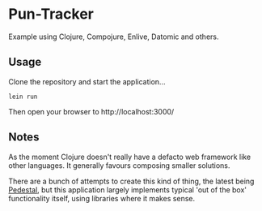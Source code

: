 
# Pun-Tracker

Example using Clojure, Compojure, Enlive, Datomic and others.

## Usage

Clone the repository and start the application...

```
lein run
```

Then open your browser to http://localhost:3000/

## Notes

As the moment Clojure doesn't really have a defacto web framework like
other languages.  It generally favours composing smaller solutions.

There are a bunch of attempts to create this kind of thing, the latest
being [Pedestal](http://pedestal.io/), but this application largely
implements typical 'out of the box' functionality itself, using libraries
where it makes sense.


